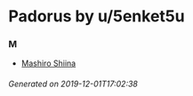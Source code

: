 # Padorus by u/5enket5u

### M
* [Mashiro Shiina](https://github.com/shadow578/Project-Padoru/blob/master/table-of-contents/characters/MashiroShiina.md)

###### Generated on 2019-12-01T17:02:38
